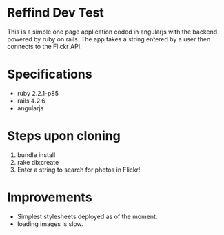 # Reffind Dev Test

This is a simple one page application coded in angularjs with the backend powered by ruby on rails. The app takes a string entered by a user then connects to the Flickr API.

# Specifications

- ruby 2.2.1-p85
- rails 4.2.6
- angularjs

# Steps upon cloning

1. bundle install
2. rake db:create
3. Enter a string to search for photos in Flickr!

# Improvements

- Simplest stylesheets deployed as of the moment.
- loading images is slow.

